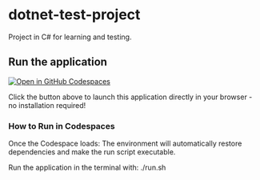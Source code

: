 # dotnet-test-project
Project in C# for learning and testing.

## Run the application
[![Open in GitHub Codespaces](https://github.com/codespaces/badge.svg)](https://github.com/codespaces/Aurorien/special-doodle-xgqp65qw75qh6v9)

Click the button above to launch this application directly in your browser - no installation required!

### How to Run in Codespaces
Once the Codespace loads:
The environment will automatically restore dependencies and make the run script executable.

Run the application in the terminal with:
./run.sh